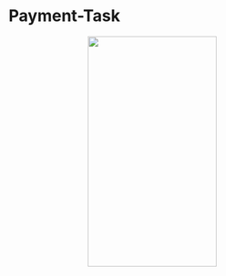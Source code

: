 # Payment-Task

<p align="center">
<img src="https://media.giphy.com/media/l378vhoMv9400P44g/giphy.gif" width="226" height="403"/> 
